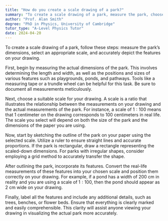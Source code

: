 ```yaml
---
title: "How do you create a scale drawing of a park?"
summary: "To create a scale drawing of a park, measure the park, choose a scale, and draw it accurately."
author: "Prof. Alan Smith"
degree: "PhD in Physics, University of Cambridge"
tutor_type: "A-Level Physics Tutor"
date: 2024-04-20
---
```


To create a scale drawing of a park, follow these steps: measure the park’s dimensions, select an appropriate scale, and accurately depict the features on your drawing.

First, begin by measuring the actual dimensions of the park. This involves determining the length and width, as well as the positions and sizes of various features such as playgrounds, ponds, and pathways. Tools like a measuring tape or a trundle wheel can be helpful for this task. Be sure to document all measurements meticulously.

Next, choose a suitable scale for your drawing. A scale is a ratio that illustrates the relationship between the measurements on your drawing and the actual measurements of the park. For instance, a scale of $1:100$ means that $1$ centimeter on the drawing corresponds to $100$ centimeters in real life. The scale you select will depend on both the size of the park and the dimensions of the paper you are using.

Now, start by sketching the outline of the park on your paper using the selected scale. Utilize a ruler to ensure straight lines and accurate proportions. If the park is rectangular, draw a rectangle representing the scaled-down dimensions. For parks with irregular shapes, consider employing a grid method to accurately transfer the shape.

After outlining the park, incorporate its features. Convert the real-life measurements of these features into your chosen scale and position them correctly on your drawing. For example, if a pond has a width of $200$ cm in reality and you are using a scale of $1:100$, then the pond should appear as $2$ cm wide on your drawing.

Finally, label all the features and include any additional details, such as trees, benches, or flower beds. Ensure that everything is clearly marked and easily comprehensible. This clarity will assist anyone viewing your drawing in visualizing the actual park more accurately.
    